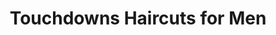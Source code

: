 ---
title: "Touchdowns Haircuts for Men"
url: /englewood/touchdowns-haircuts-for-men/
shop: hairdresser
---